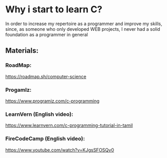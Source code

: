 # Why i start to learn C?

In order to increase my repertoire as a programmer and improve my skills, since, as someone who only developed WEB projects, I never had a solid foundation as a programmer in general

## Materials:

### RoadMap: 
https://roadmap.sh/computer-science

### ProgamIz:
https://www.programiz.com/c-programming

### LearnVern (English video):
https://www.learnvern.com/c-programming-tutorial-in-tamil

### FireCodeCamp (English video):
https://www.youtube.com/watch?v=KJgsSFOSQv0
